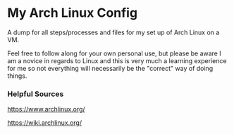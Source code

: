 # My Arch Linux Config
A dump for all steps/processes and files for my set up of Arch Linux on a VM.

Feel free to follow along for your own personal use, but please be aware I am a novice in regards to Linux and this is very much a learning experience for me so not everything will necessarily be the "correct" way of doing things.

### Helpful Sources
https://www.archlinux.org/

https://wiki.archlinux.org/
